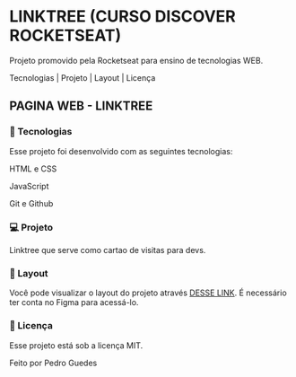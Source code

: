 <h1>LINKTREE (CURSO DISCOVER ROCKETSEAT)</h1>
<p>Projeto promovido pela Rocketseat para ensino de tecnologias WEB.</p>

<p>Tecnologias   |    Projeto   |    Layout   |    Licença</p>

<h2>PAGINA WEB - LINKTREE</h2>

<h3>🚀 Tecnologias</h3>
<p>Esse projeto foi desenvolvido com as seguintes tecnologias:</p>

<p>HTML e CSS</p>
<p>JavaScript</p>
<p>Git e Github</p>

<h3>💻 Projeto</h3>
<p>Linktree que serve como cartao de visitas para devs.</p>

<h3>🔖 Layout</h3>
<p>Você pode visualizar o layout do projeto através <a href="#">DESSE LINK</a>. É necessário ter conta no Figma para acessá-lo.</p>

<h3>📝 Licença</h3>
<p>Esse projeto está sob a licença MIT.</p>

<p>Feito por Pedro Guedes</p>
